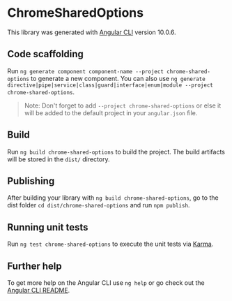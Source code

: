 # ChromeSharedOptions

This library was generated with [Angular CLI](https://github.com/angular/angular-cli) version 10.0.6.

## Code scaffolding

Run `ng generate component component-name --project chrome-shared-options` to generate a new component. You can also use `ng generate directive|pipe|service|class|guard|interface|enum|module --project chrome-shared-options`.

> Note: Don't forget to add `--project chrome-shared-options` or else it will be added to the default project in your `angular.json` file.

## Build

Run `ng build chrome-shared-options` to build the project. The build artifacts will be stored in the `dist/` directory.

## Publishing

After building your library with `ng build chrome-shared-options`, go to the dist folder `cd dist/chrome-shared-options` and run `npm publish`.

## Running unit tests

Run `ng test chrome-shared-options` to execute the unit tests via [Karma](https://karma-runner.github.io).

## Further help

To get more help on the Angular CLI use `ng help` or go check out the [Angular CLI README](https://github.com/angular/angular-cli/blob/master/README.md).
